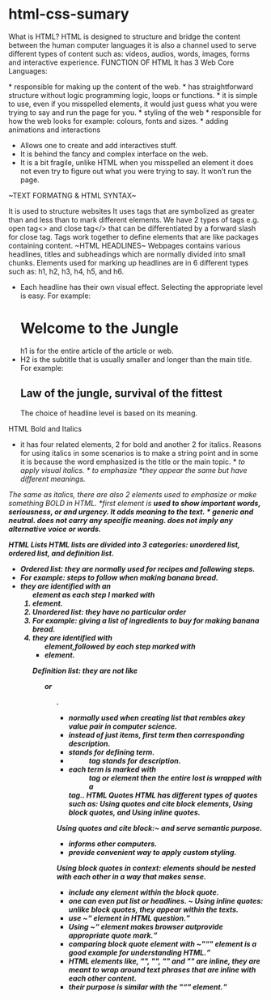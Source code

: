 # html-css-sumary
What is HTML?
HTML is designed to structure and bridge the content between the human computer languages it is also a channel used to serve different types of content such as: videos, audios, words, images, forms and interactive experience.
FUNCTION OF HTML
It has 3 Web Core Languages:

<HTML>
* responsible for making up the content of the web.
* has straightforward structure without logic programming logic, loops or functions.
* it is simple to use, even if you misspelled elements, it would just guess what you were trying to say and run the page for you.
  
<CSS>
*	styling of the web
*	responsible for how the web looks for example: colours, fonts and sizes.
*	adding animations and interactions
  
<JavaScript>
  
*	Allows one to create and add interactives stuff.
*	It is behind the fancy and complex interface on the web.
*	It is a bit fragile, unlike HTML when you misspelled an element it does not even try to figure out what you were trying to say. It won’t run the page.
  
~TEXT FORMATNG & HTML SYNTAX~

It is used to structure websites
It uses tags that are symbolized as greater than and less than to mark different elements. We have 2 types of tags e.g. open tag<> and close tag</> that can be differentiated by a forward slash for close tag.
Tags work together to define elements that are like packages containing content.
~HTML HEADLINES~
Webpages contains various headlines, titles and subheadings which are normally divided into small chunks. Elements used for marking up headlines are in 6 different types such as: h1, h2, h3, h4, h5, and h6. 
*	Each headline has their own visual effect. Selecting the appropriate level is easy.
For example: <h1> Welcome to the Jungle</h1> h1 is for the entire article of the article or web.
*	H2 is the subtitle that is usually smaller and longer than the main title.
For example: <h2> Law of the jungle, survival of the fittest</h2> The choice of headline level is based on its meaning.

HTML Bold and Italics
* it has four related elements, 2 for bold and another 2 for italics.
Reasons for using italics in some scenarios is to make a string point and in some it is because the word emphasized is the title or the main topic.
*<i> to apply visual italics.
*<em> to emphasize
*they appear the same but have different meanings.

The same as italics, there are also 2 elements used to emphasize or make something BOLD in HTML.
*first element is <strong> used to show important words, seriousness, or and urgency. It adds meaning to the text.
*<b> generic and neutral. 
     does not carry any specific meaning.
     does not imply any alternative voice or words.

HTML Lists
HTML lists are divided into 3 categories: unordered list, ordered list, and definition list.
* Ordered list: they are normally used for recipes and following steps.
* For example: steps to follow when making banana bread.
* they are identified with an <ol>element as each step I marked with<li> element.
* Unordered list: they have no particular order
* For example: giving a list of ingredients to buy for making banana bread.
* they are identified with<ul>element,followed by each step marked with <li> element.

Definition list: they are not like <ul> or <ol>.
* normally used when creating list that rembles akey value pair in computer science.
* instead of just items, first term then corresponding description.
* <dt> stands for defining term.
* <dd> tag stands for description.
* each term is marked with <dd> tag or element then the entire lost is wrapped with a <dt> tag..
HTML Quotes
HTML has different types of quotes such as: Using quotes and cite block elements, Using block quotes, and Using inline quotes.

Using quotes and cite block:~<cite> and <block> serve semantic purpose.
* informs other computers.
* provide convenient way to apply custom styling.

Using block quotes in context: elements should be nested with each other in a way that makes sense.
* include any element within the block quote.
* one can even put list or headlines.
~ Using inline quotes: unlike block quotes, they appear within the texts.
* use ~<q> element in HTML question.
* Using ~<q> element makes browser autprovide appropriate quote mark.
* comparing block quote element with ~"<q>" element is a good example for understanding HTML.
* HTML elements like, "<strong>", "<b>", "<i>" and "<em>" are inline, they are meant to wrap around text phrases that are inline with each other content.
* their purpose is similar with the "<q>" element.




